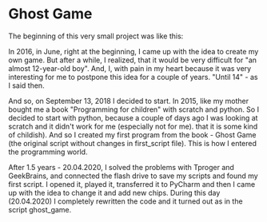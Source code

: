 # Ghost Game
The beginning of this very small project was like this:

In 2016, in June, right at the beginning, I came up with the idea to create my own game. But after a while, I realized, that it would be very difficult for "an almost 12-year-old boy". And, I, with pain in my heart because it was very interesting for me to postpone this idea for a couple of years. "Until 14" - as I said then.

And so, on September 13, 2018 I decided to start. In 2015, like my mother bought me a book "Programming for children" with scratch and python. So I decided to start with python, because a couple of days ago I was looking at scratch and it didn't work for me (especially not for me). that it is some kind of childish). And so I created my first program from the book - Ghost Game (the original script without changes in first_script file). This is how I entered the programming world.

After 1.5 years - 20.04.2020, I solved the problems with Tproger and GeekBrains, and connected the flash drive to save my scripts and found my first script. I opened it, played it, transferred it to PyCharm and then I came up with the idea to change it and add new chips. During this day (20.04.2020) I completely rewritten the code and it turned out as in the script ghost_game.
